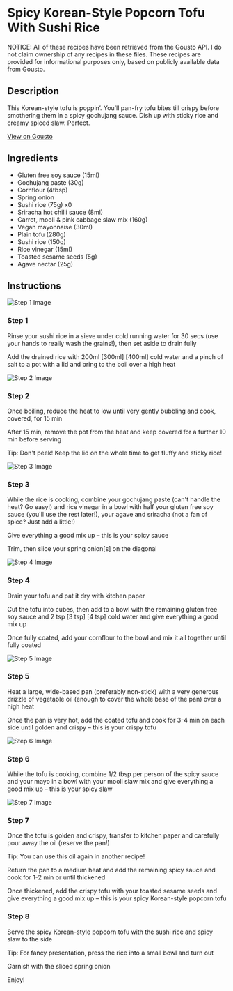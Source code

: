 # Spicy Korean-Style Popcorn Tofu With Sushi Rice

NOTICE: All of these recipes have been retrieved from the Gousto API. I do not claim ownership of any recipes in these files. These recipes are provided for informational purposes only, based on publicly available data from Gousto.

## Description

This Korean-style tofu is poppin’. You’ll pan-fry tofu bites till crispy before smothering them in a spicy gochujang sauce. Dish up with sticky rice and creamy spiced slaw. Perfect.

[View on Gousto](https://www.gousto.co.uk/recipes/cookbook/spicy-korean-style-popcorn-tofu-with-sushi-rice)

## Ingredients

- Gluten free soy sauce (15ml)
- Gochujang paste (30g)
- Cornflour (4tbsp)
- Spring onion
- Sushi rice (75g) x0
- Sriracha hot chilli sauce (8ml)
- Carrot, mooli & pink cabbage slaw mix (160g)
- Vegan mayonnaise (30ml)
- Plain tofu (280g)
- Sushi rice (150g)
- Rice vinegar (15ml)
- Toasted sesame seeds (5g)
- Agave nectar (25g)

## Instructions

![Step 1 Image](https://production-media.gousto.co.uk/cms/recipe-step-image/Step-1-1678299359190-x200.jpg)

### Step 1

Rinse your sushi rice in a sieve under cold running water for 30 secs (use your hands to really wash the grains!), then set aside to drain fully

Add the drained rice with 200ml <span class="text-purple">[300ml]</span><span class="text-danger"> [400ml]</span> cold water and a pinch of salt to a pot with a lid and bring to the boil over a high heat

![Step 2 Image](https://production-media.gousto.co.uk/cms/recipe-step-image/Step-2-1678299367087-x200.jpg)

### Step 2

Once boiling, reduce the heat to low until very gently bubbling and cook, covered, for 15 min

After 15 min, remove the pot from the heat and keep covered for a further 10 min before serving

Tip: Don't peek! Keep the lid on the whole time to get fluffy and sticky rice!

![Step 3 Image](https://production-media.gousto.co.uk/cms/recipe-step-image/Step-3-1678299375122-x200.jpg)

### Step 3

While the rice is cooking, combine your gochujang paste (can't handle the heat? Go easy!) and rice vinegar in a bowl with half your gluten free soy sauce (you'll use the rest later!), your agave and sriracha (not a fan of spice? Just add a little!)

Give everything a good mix up – this is your spicy sauce

Trim, then slice your spring onion[s] on the diagonal

![Step 4 Image](https://production-media.gousto.co.uk/cms/recipe-step-image/Step-4-1678299379384-x200.jpg)

### Step 4

Drain your tofu and pat it dry with kitchen paper

Cut the tofu into cubes, then add to a bowl with the remaining gluten free soy sauce and 2 tsp <span class="text-purple">[3 tsp]</span> <span class="text-danger">[4 tsp] </span>cold water and give everything a good mix up

Once fully coated, add your cornflour to the bowl and mix it all together until fully coated

![Step 5 Image](https://production-media.gousto.co.uk/cms/recipe-step-image/Step-5-1678299387523-x200.jpg)

### Step 5

Heat a large, wide-based pan (preferably non-stick) with a very generous drizzle of vegetable oil (enough to cover the whole base of the pan) over a high heat

Once the pan is very hot, add the coated tofu and cook for 3-4 min on each side until golden and crispy – this is your crispy tofu

![Step 6 Image](https://production-media.gousto.co.uk/cms/recipe-step-image/Step-6-1678299394189-x200.jpg)

### Step 6

While the tofu is cooking, combine 1/2 tbsp per person of the<span class="text-danger"> </span>spicy sauce and your mayo in a bowl with your mooli slaw mix and give everything a good mix up – this is your spicy slaw

![Step 7 Image](https://production-media.gousto.co.uk/cms/recipe-step-image/Step-7-1678299400348-x200.jpg)

### Step 7

Once the tofu is golden and crispy, transfer to kitchen paper and carefully pour away the oil (reserve the pan!)

Tip: You can use this oil again in another recipe!

Return the pan to a medium heat and add the remaining spicy sauce and cook for 1-2 min or until thickened

Once thickened, add the crispy tofu with your toasted sesame seeds and give everything a good mix up – this is your spicy Korean-style popcorn tofu

### Step 8

Serve the spicy Korean-style popcorn tofu with the sushi rice and spicy slaw to the side

Tip: For fancy presentation, press the rice into a small bowl and turn out

Garnish with the sliced spring onion

Enjoy!

